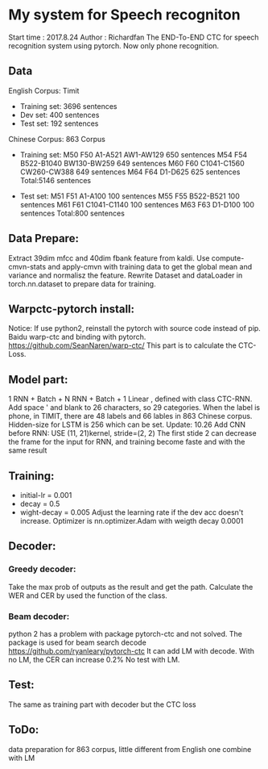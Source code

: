 # My system for Speech recogniton
Start time : 2017.8.24
Author     : Richardfan
The END-To-END CTC for speech recognition system using pytorch. Now only phone recognition.

## Data
English Corpus: Timit
- Training set: 3696 sentences
- Dev set: 400 sentences
- Test set: 192 sentences

Chinese Corpus: 863 Corpus
- Training set:
  M50		F50		A1-A521
				AW1-AW129		650 sentences
  M54		F54		B522-B1040
				BW130-BW259		649 sentences
  M60		F60		C1041-C1560
				CW260-CW388  		649 sentences
  M64		F64		D1-D625         	625 sentences
  Total:5146 sentences

- Test set:
  M51		F51		A1-A100			100 sentences
  M55		F55		B522-B521		100 sentences
  M61		F61		C1041-C1140		100 sentences
  M63		F63		D1-D100         	100 sentences
  Total:800 sentences

## Data Prepare:
Extract 39dim mfcc and 40dim fbank feature from kaldi. Use compute-cmvn-stats and apply-cmvn with training data to get the global mean and variance and normalisz the feature. Rewrite Dataset and dataLoader in torch.nn.dataset to prepare data for training.
	
## Warpctc-pytorch install:
Notice: If use python2, reinstall the pytorch with source code instead of pip. Baidu warp-ctc and binding with pytorch. 
https://github.com/SeanNaren/warp-ctc/ This part is to calculate the CTC-Loss.

## Model part:
1 RNN + Batch + N RNN + Batch + 1 Linear , defined with class CTC-RNN. Add space ' and blank to 26 characters, so 29 categories. When the label is phone, in TIMIT, there are 48 labels and 66 lables in 863 Chinese corpus. Hidden-size for LSTM is 256  which can be set.
Update: 10.26
Add CNN before RNN:
USE (11, 21)kernel, stride=(2, 2)
The first stide 2 can decrease the frame for the input for RNN, and training become faste and with the same result

## Training:
- initial-lr = 0.001
- decay = 0.5
- wight-decay = 0.005
Adjust the learning rate if the dev acc doesn't increase.
Optimizer is nn.optimizer.Adam with weigth decay 0.0001

## Decoder:
### Greedy decoder:
Take the max prob of outputs as the result and get the path. Calculate the WER and CER by used the function of the class.
### Beam decoder:
python 2 has a problem with package pytorch-ctc and not solved. The package is used for beam search decode
https://github.com/ryanleary/pytorch-ctc
It can add LM with decode. With no LM, the CER can increase 0.2%
No test with LM.

## Test:
The same as training part with decoder but the CTC loss

## ToDo:
data preparation for 863 corpus, little different from English one
combine with LM


